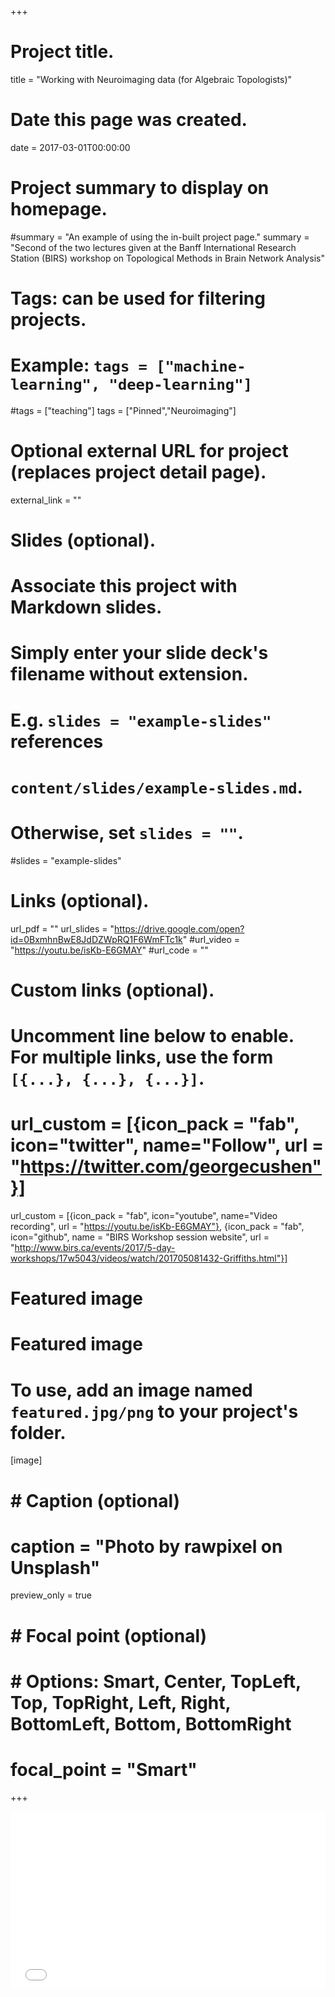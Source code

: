 +++
# Project title.
title = "Working with Neuroimaging data (for Algebraic Topologists)"

# Date this page was created.
date = 2017-03-01T00:00:00

# Project summary to display on homepage.
#summary = "An example of using the in-built project page."
summary = "Second of the two lectures given at the Banff International Research Station (BIRS) workshop on Topological Methods in Brain Network Analysis"

# Tags: can be used for filtering projects.
# Example: `tags = ["machine-learning", "deep-learning"]`
#tags = ["teaching"]
tags = ["Pinned","Neuroimaging"]
# Optional external URL for project (replaces project detail page).
external_link = ""

# Slides (optional).
#   Associate this project with Markdown slides.
#   Simply enter your slide deck's filename without extension.
#   E.g. `slides = "example-slides"` references 
#   `content/slides/example-slides.md`.
#   Otherwise, set `slides = ""`.
#slides = "example-slides"

# Links (optional).
url_pdf = ""
url_slides = "https://drive.google.com/open?id=0BxmhnBwE8JdDZWpRQ1F6WmFTc1k"
#url_video = "https://youtu.be/isKb-E6GMAY"
#url_code = ""

# Custom links (optional).
#   Uncomment line below to enable. For multiple links, use the form `[{...}, {...}, {...}]`.
# url_custom = [{icon_pack = "fab", icon="twitter", name="Follow", url = "https://twitter.com/georgecushen"}]

url_custom = [{icon_pack = "fab", icon="youtube", name="Video recording", url = "https://youtu.be/isKb-E6GMAY"},
              {icon_pack = "fab", icon="github", name = "BIRS Workshop session website", url = "http://www.birs.ca/events/2017/5-day-workshops/17w5043/videos/watch/201705081432-Griffiths.html"}]


# Featured image
# Featured image
# To use, add an image named `featured.jpg/png` to your project's folder. 
[image]
#  # Caption (optional)
#  caption = "Photo by rawpixel on Unsplash"
  preview_only = true 
#  # Focal point (optional)
#  # Options: Smart, Center, TopLeft, Top, TopRight, Left, Right, BottomLeft, Bottom, BottomRight
#  focal_point = "Smart"


+++


<div style="position: relative; padding-bottom: 56.25%; height: 0; overflow: hidden;">
  <iframe src="//www.youtube.com/embed/isKb-E6GMAY?autoplay=1" style="position: absolute; top: 0; left: 0; width: 100%; height: 100%; border:0;" allowfullscreen title="YouTube Video"></iframe>
</div>



